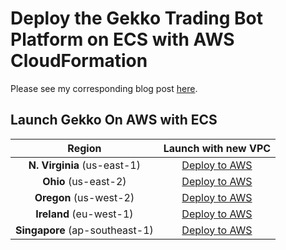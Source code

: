 # Deploy the Gekko Trading Bot Platform on ECS with AWS CloudFormation

Please see my corresponding blog post [here](https://jforte.me).

## Launch Gekko On AWS with ECS


| Region | Launch with new VPC |
|:------:|:-------------------:|
| **N. Virginia** (us-east-1) | [Deploy to AWS](https://console.aws.amazon.com/cloudformation/home#/stacks/create/review?region=us-east-1&stackName=Gekko-On-ECS&templateURL=https://s3-eu-west-1.amazonaws.com/jasonforte/gekko/master.yaml) |
| **Ohio** (us-east-2) | [Deploy to AWS](https://console.aws.amazon.com/cloudformation/home#/stacks/create/review?region=us-east-2&stackName=Gekko-On-ECS&templateURL=https://s3-eu-west-1.amazonaws.com/jasonforte/gekko/master.yaml) |
| **Oregon** (us-west-2) | [Deploy to AWS](https://console.aws.amazon.com/cloudformation/home#/stacks/create/review?region=us-west-2&stackName=Gekko-On-ECS&templateURL=https://s3-eu-west-1.amazonaws.com/jasonforte/gekko/master.yaml) |
| **Ireland** (eu-west-1) | [Deploy to AWS](https://console.aws.amazon.com/cloudformation/home#/stacks/create/review?region=eu-west-1&stackName=Gekko-On-ECS&templateURL=https://s3-eu-west-1.amazonaws.com/jasonforte/gekko/master.yaml) |
| **Singapore** (ap-southeast-1) | [Deploy to AWS](https://console.aws.amazon.com/cloudformation/home#/stacks/create/review?region=ap-southeast-1&stackName=Gekko-On-ECS&templateURL=https://s3-eu-west-1.amazonaws.com/jasonforte/gekko/master.yaml) |
